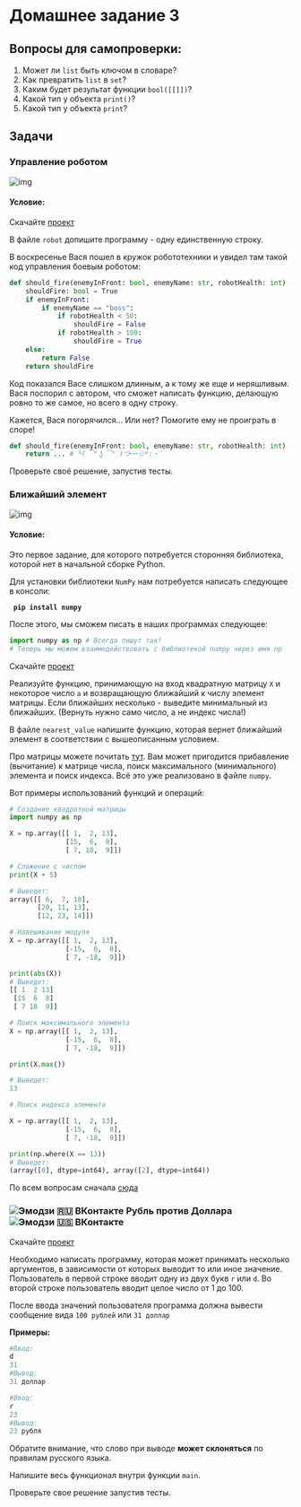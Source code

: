 # Домашнее задание 3

## Вопросы для самопроверки:

1. Может ли `list` быть ключом в словаре?
2. Как превратить `list` в `set`?
3. Каким будет результат функции `bool([[]])`?
4. Какой тип у объекта `print()`?
5. Какой тип у объекта `print`?

## Задачи

### Управление роботом

![img](https://cs5.pikabu.ru/post_img/big/2014/11/13/10/1415900346_862823306.jpg)

#### Условие:

Скачайте [проект](https://github.com/AlexanderZiyatdinov/Course/raw/main/Week3/HW/5.%20Robot.zip)

В файле ```robot``` допишите программу - одну единственную строку.

В воскресенье Вася пошел в кружок робототехники и увидел там такой код управления боевым роботом:

```python
def should_fire(enemyInFront: bool, enemyName: str, robotHealth: int) -> bool:
    shouldFire: bool = True
    if enemyInFront:
        if enemyName == "boss":
            if robotHealth < 50:
                shouldFire = False
            if robotHealth > 100:
                shouldFire = True
    else:
        return False
    return shouldFire
```

Код показался Васе слишком длинным, а к тому же еще и неряшливым. Вася поспорил с автором, что сможет написать функцию, делающую ровно то же самое, но всего в одну строку.

Кажется, Вася погорячился... Или нет? Помогите ему не проиграть в споре!

```python
def should_fire(enemyInFront: bool, enemyName: str, robotHealth: int) -> bool:
    return ... # ╰( ͡° ͜ʖ ͡° )つ──☆*:・ﾟ
```

Проверьте своё решение, запустив тесты.

### Ближайший элемент

![img](http://risovach.ru/upload/2016/12/mem/morfeus_133517237_orig_.jpg)

#### Условие:

Это первое задание, для которого потребуется сторонняя библиотека, которой нет в начальной сборке Python.

Для установки библиотеки `NumPy` нам потребуется написать следующее в консоли:

**``` pip install numpy```**

После этого, мы сможем писать в наших программах следующее:

```python
import numpy as np # Всегда пишут так!
# Теперь мы можем взаимодействовать с библиотекой numpy через имя np
```

Скачайте [проект](https://github.com/AlexanderZiyatdinov/Course/raw/main/Week3/HW/6.%20Nearest_Value.zip)

Реализуйте функцию, принимающую на вход квадратную матрицу `X` и некоторое число `a` и возвращающую ближайший к числу элемент матрицы. 
Если ближайших несколько - выведите минимальный из ближайших. (Вернуть нужно само число, а не индекс числа!)

В файле ```nearest_value``` напишите функцию, которая вернет ближайший элемент в соответствии с вышеописанным условием.

Про матрицы можете почитать [тут](https://thecode.media/matrix-101/). Вам может пригодится прибавление (вычитание) к матрице числа, поиск максимального (минимального) элемента и поиск индекса. Всё это уже реализовано в файле `numpy`.

Вот примеры использований функций и операций:

```python
# Создание квадратной матрицы
import numpy as np

X = np.array([[ 1,  2, 13],
              [15,  6,  8],
              [ 7, 18,  9]])
```

``` python
# Сложение с числом
print(X + 5)

# Выведет:
array([[ 6,  7, 18],
       [20, 11, 13],
       [12, 23, 14]])
```

```python
# Навешивание модуля
X = np.array([[ 1,  2, 13],
              [-15,  6,  8],
              [ 7, -18,  9]])

print(abs(X))
# Выведет:
[[ 1  2 13]
 [15  6  8]
 [ 7 18  9]]
```

``` python
# Поиск максимального элемента
X = np.array([[ 1,  2, 13],
              [-15,  6,  8],
              [ 7, -18,  9]])

print(X.max())

# Выведет:
13
```

```python
# Поиск индекса элемента

X = np.array([[ 1,  2, 13],
              [-15,  6,  8],
              [ 7, -18,  9]])

print(np.where(X == 13))
# Выведет:
(array([0], dtype=int64), array([2], dtype=int64))
```

По всем вопросам сначала [сюда](https://pyprog.pro/reference_manual.html)

### ![Эмодзи 🇷🇺 ВКонтакте](https://vk.com/emoji/e/f09f87b7f09f87ba_2x.png) Рубль против Доллара ![Эмодзи 🇺🇸 ВКонтакте](https://vk.com/emoji/e/f09f87baf09f87b8_2x.png)

Скачайте [проект](https://github.com/AlexanderZiyatdinov/Course/raw/main/Week3/HW/7.%20Dollars.zip)

Необходимо написать программу, которая может принимать несколько аргументов, в зависимости от которых выводит то или иное значение. Пользователь в первой строке вводит одну из двух букв `r` или `d`. Во второй строке пользователь вводит целое число от 1 до 100. 

После ввода значений пользователя программа должна вывести сообщение вида ```100 рублей``` или ```31 доллар```

**Примеры:**

```python
#Ввод:
d
31
#Вывод:
31 доллар
```

```python
#Ввод:
r
23
#Вывод:
23 рубля
```

Обратите внимание, что слово при выводе **может склоняться** по правилам русского языка.

Напишите весь функционал внутри функции ```main```.

Проверьте свое решение запустив тесты.
